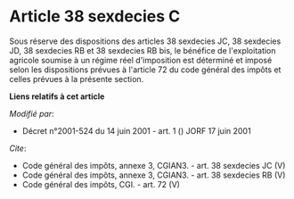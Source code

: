 # Article 38 sexdecies C

Sous réserve des dispositions des articles 38 sexdecies JC, 38 sexdecies JD, 38 sexdecies RB et 38 sexdecies RB bis, le
bénéfice de l'exploitation agricole soumise à un régime réel d'imposition est déterminé et imposé selon les dispositions
prévues à l'article 72 du code général des impôts et celles prévues à la présente section.

**Liens relatifs à cet article**

_Modifié par_:

  - Décret n°2001-524 du 14 juin 2001 - art. 1 () JORF 17 juin 2001

_Cite_:

  - Code général des impôts, annexe 3, CGIAN3. - art. 38 sexdecies JC (V)
  - Code général des impôts, annexe 3, CGIAN3. - art. 38 sexdecies RB (V)
  - Code général des impôts, CGI. - art. 72 (V)
